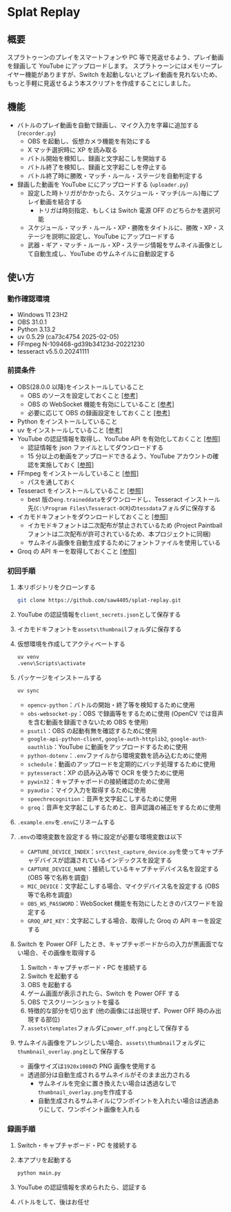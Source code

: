 # Splat Replay

## 概要

スプラトゥーンのプレイをスマートフォンや PC 等で見返せるよう、プレイ動画を録画して YouTube にアップロードします。
スプラトゥーンにはメモリープレイヤー機能がありますが、Switch を起動しないとプレイ動画を見れないため、もっと手軽に見返せるよう本スクリプトを作成することにしました。

## 機能

- バトルのプレイ動画を自動で録画し、マイク入力を字幕に追加する (`recorder.py`)
  - OBS を起動し、仮想カメラ機能を有効にする
  - X マッチ選択時に XP を読み取る
  - バトル開始を検知し、録画と文字起こしを開始する
  - バトル終了を検知し、録画と文字起こしを停止する
  - バトル終了時に勝敗・マッチ・ルール・ステージを自動判定する
- 録画した動画を YouTube ににアップロードする (`uploader.py`)
  - 設定した時トリガがかかったら、スケジュール・マッチ(ルール)毎にプレイ動画を結合する
    - トリガは時刻指定、もしくは Switch 電源 OFF のどちらかを選択可能
  - スケジュール・マッチ・ルール・XP・勝敗をタイトルに、勝敗・XP・ステージを説明に設定し、YouTube にアップロードする
  - 武器・ギア・マッチ・ルール・XP・ステージ情報をサムネイル画像として自動生成し、YouTube のサムネイルに自動設定する

## 使い方

### 動作確認環境

- Windows 11 23H2
- OBS 31.0.1
- Python 3.13.2
- uv 0.5.29 (ca73c4754 2025-02-05)
- FFmpeg N-109468-gd39b34123d-20221230
- tesseract v5.5.0.20241111

### 前提条件

- OBS(28.0.0 以降)をインストールしていること
  - OBS のソースを設定しておくこと [[参考]](https://dc.wondershare.jp/recorder-review/how-to-use-obs-and-capture-board.html)
  - OBS の WebSocket 機能を有効にしていること [[参考]](https://note.com/213414/n/nd9981ad5bb19)
  - 必要に応じて OBS の録画設定をしておくこと [[参考]](https://obsproject.com/kb/standard-recording-output-guide)
- Python をインストールしていること
- uv をインストールしていること [[参考]](https://docs.astral.sh/uv/getting-started/installation/#installation-methods)
- YouTube の認証情報を取得し、YouTube API を有効化しておくこと [[参照]](https://qiita.com/ny7760/items/5a728fd9e7b40588237c)
  - 認証情報を json ファイルとしてダウンロードする
  - 15 分以上の動画をアップロードできるよう、YouTube アカウントの確認を実施しておく [[参照]](https://www.howtonote.jp/youtube/movie/index4.html#google_vignette)
- FFmpeg をインストールしていること [[参照]](https://taziku.co.jp/blog/windows-ffmpeg)
  - パスを通しておく
- Tesseract をインストールしていること [[参照]](https://qiita.com/ku_a_i/items/93fdbd75edacb34ec610)
  - best 版の`eng.traineddata`をダウンロードし、Tesseract インストール先(`C:\Program Files\Tesseract-OCR`)の`tessdata`フォルダに保存する
- イカモドキフォントをダウンロードしておくこと [[参照]](https://web.archive.org/web/20150906013956/http://aramugi.com/?page_id=807)
  - イカモドキフォントは二次配布が禁止されているため (Project Paintball フォントは二次配布が許可されているため、本プロジェクトに同梱)
  - サムネイル画像を自動生成するためにフォントファイルを使用している
- Groq の API キーを取得しておくこと [[参照]](https://zenn.dev/mizunny/articles/58be26d25f9589)

### 初回手順

1. 本リポジトリをクローンする

   ```bash
   git clone https://github.com/saw4405/splat-replay.git
   ```

2. YouTube の認証情報を`client_secrets.json`として保存する

3. イカモドキフォントを`assets\thumbnail`フォルダに保存する

4. 仮想環境を作成してアクティベートする

   ```bash
   uv venv
   .venv\Scripts\activate
   ```

5. パッケージをインストールする

   ```bash
   uv sync
   ```

   - `opencv-python`：バトルの開始・終了等を検知するために使用
   - `obs-websocket-py`：OBS で録画等をするために使用 (OpenCV では音声を含む動画を録画できないため OBS を使用)
   - `psutil`：OBS の起動有無を確認するために使用
   - `google-api-python-client`, `google-auth-httplib2`, `google-auth-oauthlib`：YouTube に動画をアップロードするために使用
   - `python-dotenv`：`.env`ファイルから環境変数を読み込むために使用
   - `schedule`：動画のアップロードを定期的にバッチ処理するために使用
   - `pytesseract`：XP の読み込み等で OCR を使うために使用
   - `pywin32`：キャプチャボードの接続確認のために使用
   - `pyaudio`：マイク入力を取得するために使用
   - `speechrecognition`：音声を文字起こしするために使用
   - `groq`：音声を文字起こしするためと、音声認識の補正をするために使用

6. `.example.env`を`.env`にリネームする

7. `.env`の環境変数を設定する
   特に設定が必要な環境変数は以下

   - `CAPTURE_DEVICE_INDEX`：`src\test_capture_device.py`を使ってキャプチャデバイスが認識されているインデックスを設定する
   - `CAPTURE_DEVICE_NAME`：接続しているキャプチャデバイス名を設定する (OBS 等で名称を調査)
   - `MIC_DEVICE`：文字起こしする場合、マイクデバイス名を設定する (OBS 等で名称を調査)
   - `OBS_WS_PASSWORD`：WebSocket 機能を有効にしたときのパスワードを設定する
   - `GROQ_API_KEY`：文字起こしする場合、取得した Groq の API キーを設定する

8. Switch を Power OFF したとき、キャプチャボードからの入力が黒画面でない場合、その画像を取得する

   1. Switch・キャプチャボード・PC を接続する
   2. Switch を起動する
   3. OBS を起動する
   4. ゲーム画面が表示されたら、Switch を Power OFF する
   5. OBS でスクリーンショットを撮る
   6. 特徴的な部分を切り出す (他の画像には出現せず、Power OFF 時のみ出現する部位)
   7. `assets\templates`フォルダに`power_off.png`として保存する

9. サムネイル画像をアレンジしたい場合、`assets\thumbnail`フォルダに`thumbnail_overlay.png`として保存する

   - 画像サイズは`1920x1080`の PNG 画像を使用する
   - 透過部分は自動生成されるサムネイルがそのまま出力される
     - サムネイルを完全に置き換えたい場合は透過なしで`thumbnail_overlay.png`を作成する
     - 自動生成されるサムネイルにワンポイントを入れたい場合は透過ありにして、ワンポイント画像を入れる

### 録画手順

1. Switch・キャプチャボード・PC を接続する

2. 本アプリを起動する

   ```bash
   python main.py
   ```

3. YouTube の認証情報を求められたら、認証する

4. バトルをして、後はお任せ
